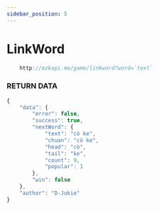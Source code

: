 ```yaml
---
sidebar_position: 5
---
```


# LinkWord

```jsx title="API Endpoint:"
    http://mzkapi.me/game/linkword?word=`text`
```

### RETURN DATA

```jsx title="http://mzkapi.me/game/linkword?word=con cò"
{
    "data": {
        "error": false,
        "success": true,
        "nextWord": {
            "text": "cò ke",
            "chuan": "cò ke",
            "head": "cò",
            "tail": "ke",
            "count": 9,
            "popular": 1
        },
        "win": false
    },
    "author": "D-Jukie"
}
```